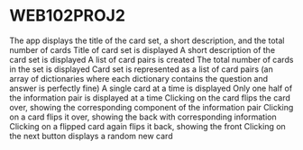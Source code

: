 # WEB102PROJ2
The app displays the title of the card set, a short description, and the total number of cards
Title of card set is displayed
A short description of the card set is displayed
A list of card pairs is created
The total number of cards in the set is displayed
Card set is represented as a list of card pairs (an array of dictionaries where each dictionary contains the question and answer is perfectly fine)
 A single card at a time is displayed
Only one half of the information pair is displayed at a time
 Clicking on the card flips the card over, showing the corresponding component of the information pair
Clicking on a card flips it over, showing the back with corresponding information
Clicking on a flipped card again flips it back, showing the front
 Clicking on the next button displays a random new card

